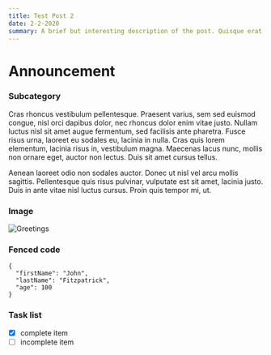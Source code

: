 ```yaml
---
title: Test Post 2
date: 2-2-2020
summary: A brief but interesting description of the post. Quisque erat urna, sodales id nibh vel, convallis elementum felis. Vestibulum in arcu vitae mauris tincidunt laoreet eu vitae libero. Praesent feugiat vestibulum lectus eu mattis. Pellentesque nulla purus, facilisis nec tincidunt ac, commodo non est. Ut dictum urna ac metus egestas, dapibus faucibus tortor.
---
```


# Announcement

### Subcategory
Cras rhoncus vestibulum pellentesque. Praesent varius, sem sed euismod congue, nisl orci dapibus dolor, nec rhoncus dolor enim vitae justo. Nullam luctus nisl sit amet augue fermentum, sed facilisis ante pharetra. Fusce risus urna, laoreet eu sodales eu, lacinia in nulla. Cras quis lorem elementum, lacinia risus in, vestibulum magna. Maecenas lacus nunc, mollis non ornare eget, auctor non lectus. Duis sit amet cursus tellus.

Aenean laoreet odio non sodales auctor. Donec ut nisl vel arcu mollis sagittis. Pellentesque quis risus pulvinar, vulputate est sit amet, lacinia justo. Duis in ante vitae nisl luctus cursus. Proin quis tempor mi, ut.

### Image
![Greetings](/static/images/greetings-from-columbus-ohio.jpg)

### Fenced code
```
{
  "firstName": "John",
  "lastName": "Fitzpatrick",
  "age": 100
}
```

### Task list
- [x] complete item
- [ ] incomplete item